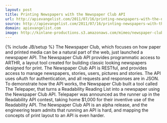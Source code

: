 ```yaml
---
layout: post
title: Printing Newspapers with the Newspaper Club API
url: http://apievangelist.com/2011/07/16/printing-newspapers-with-the-newspaper-club-api/
source: http://apievangelist.com/2011/07/16/printing-newspapers-with-the-newspaper-club-api/
domain: apievangelist.com
image: http://kinlane-productions.s3.amazonaws.com/mimeo/newspaper-club/newspaper-club-api.png
---
```

{% include JB/setup %}
The Newspaper Club, which focuses on how paper and printed media can be a natural part of the web, just launched a newspaper API.
The Newspaper Club API provides programmatic access to ARTHR, a layout tool created for building classic looking newspapers designed for print.
The Newspaper Club API is RESTful, and provides access to manage newspapers, stories, users, pictures and stories. The API uses oAuth for authentication, and all requests and responses are in JSON.
To demonstrate how the API works, the Newspaper Club built a tool called The Telepaper, that turns a Readability Reading List into a newspaper using the Newspaper Club API.
Telepaper was announced as the runner up in the Readability API contest, taking home $1,000 for their inventive use of the Readability API.
The Newspaper Club API is an alpha release, and the engineering team admits that running an API is hard, and mapping the concepts of print layout to an API is even harder.
